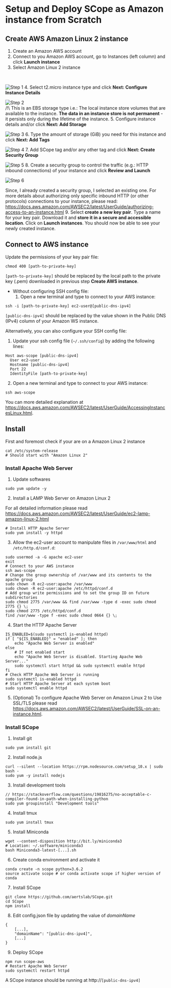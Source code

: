 # Setup and Deploy SCope as Amazon instance from Scratch

## Create AWS Amazon Linux 2 instance

1. Create an Amazon AWS account
2. Connect to you Amazon AWS account, go to Instances (left column) and click **Launch instance**
3. Select Amazon Linux 2 instance
<br>

![Step 1](/tutorials/aws-deployment-source/images/scope_aws_deploy_step1.png)
4. Select t2.micro instance type and click **Next: Configure Instance Details**
<br>

![Step 2](/tutorials/aws-deployment-source/images/scope_aws_deploy_step2.png)
<br>
/!\ This is an EBS storage type i.e.: The local instance store volumes that are available to the instance. **The data in an instance store is not permanent** - it persists only during the lifetime of the instance.
5. Configure instance details and/or click **Next: Add Storage**
<br>

![Step 3](/tutorials/aws-deployment-source/images/scope_aws_deploy_step3.png)
6. Type the amount of storage (GiB) you need for this instance and click **Next: Add Tags**
<br>

![Step 4](/tutorials/aws-deployment-source/images/scope_aws_deploy_step4.png)
7. Add SCope tag and/or any other tag and click **Next: Create Security Group**
<br>

![Step 5](/tutorials/aws-deployment-source/images/scope_aws_deploy_step5.png)
8. Create a security group to control the traffic (e.g.: HTTP inbound connections) of your instance and click **Review and Launch**
<br>

![Step 6](/tutorials/aws-deployment-source/images/scope_aws_deploy_step6.png)

Since, I already created a security group, I selected an existing one. For more details about authorizing only specific inbound HTTP (or other protocols) connections to your instance, please read: https://docs.aws.amazon.com/AWSEC2/latest/UserGuide/authorizing-access-to-an-instance.html
9. Select **create a new key pair**. Type a name for your key pair. Download it and **store it in a secure and accessible location**. Click on **Launch instances**. You should now be able to see your newly created instance.

## Connect to AWS instance

Update the permissions of your key pair file:
```
chmod 400 [path-to-private-key]
```

```[path-to-private-key]``` should be replaced by the local path to the private key (.pem) downloaded in previous step **Create AWS instance**.

- Without configuring SSH config file:
    1. Open a new terminal and type to connect to your AWS instance:
```
ssh -i [path-to-private-key] ec2-user@[public-dns-ipv4]
```

```[public-dns-ipv4]``` should be replaced by the value shown in the Public DNS (IPv4) column of your Amazon WS instance.

Alternatively, you can also configure your SSH config file:

1. Update your ssh config file (```~/.ssh/config```) by adding the following lines:
```
Host aws-scope [public-dns-ipv4]
  User ec2-user
  Hostname [public-dns-ipv4]
  Port 22
  IdentityFile [path-to-private-key]
``` 

2. Open a new terminal and type to connect to your AWS instance:
```
ssh aws-scope
```

You can more detailed explanation at https://docs.aws.amazon.com/AWSEC2/latest/UserGuide/AccessingInstancesLinux.html.

## Install

First and foremost check if your are on a Amazon Linux 2 instance
```
cat /etc/system-release
# Should start with "Amazon Linux 2"
```

### Install Apache Web Server

1. Update softwares
```
sudo yum update -y
```

2. Install a LAMP Web Server on Amazon Linux 2

For all detailed information please read https://docs.aws.amazon.com/AWSEC2/latest/UserGuide/ec2-lamp-amazon-linux-2.html

```
# Install HTTP Apache Server
sudo yum install -y httpd
```

3. Allow the ec2-user account to manipulate files in `/var/www/html` and `/etc/http.d/conf.d`:
```
sudo usermod -a -G apache ec2-user
exit
# Connect to your AWS instance
ssh aws-scope
# Change the group ownership of /var/www and its contents to the apache group
sudo chown -R ec2-user:apache /var/www
sudo chown -R ec2-user:apache /etc/httpd/conf.d
# Add group write permissions and to set the group ID on future subdirectories
sudo chmod 2775 /var/www && find /var/www -type d -exec sudo chmod 2775 {} \;
sudo chmod 2775 /etc/httpd/conf.d
find /var/www -type f -exec sudo chmod 0664 {} \;
```

4. Start the HTTP Apache Server
```
IS_ENABLED=$(sudo systemctl is-enabled httpd)
if [ "${IS_ENABLED}" = "enabled" ]; then
    echo "Apache Web Server is enabled"
else
    # If not enabled start
    echo "Apache Web Server is disabled. Starting Apache Web Server..."
    sudo systemctl start httpd && sudo systemctl enable httpd
fi
# Check HTTP Apache Web Server is running
sudo systemctl is-enabled httpd
# Start HTTP Apache Server at each system boot
sudo systemctl enable httpd
```

5. (Optional) To configure Apache Web Server on Amazon Linux 2 to Use SSL/TLS please read https://docs.aws.amazon.com/AWSEC2/latest/UserGuide/SSL-on-an-instance.html.

### Install SCope

1. Install git
```
sudo yum install git
```

2. Install node.js
```
curl --silent --location https://rpm.nodesource.com/setup_10.x | sudo bash -
sudo yum -y install nodejs
```

3. Install development tools
```
// https://stackoverflow.com/questions/19816275/no-acceptable-c-compiler-found-in-path-when-installing-python
sudo yum groupinstall "Development tools"
```

4. Install tmux
```
sudo yum install tmux
```

5. Install Miniconda
```
wget --content-disposition http://bit.ly/miniconda3
# Location: ~/.software/miniconda3
bash Miniconda3-latest-[...].sh
```

6. Create conda environment and activate it
```
conda create -n scope python=3.6.2
source activate scope # or conda activate scope if higher version of conda
```

7. Install SCope
```
git clone https://github.com/aertslab/SCope.git
cd SCope
npm install
```

8. Edit config.json file by updating the value of *domainName*
```
{
    [...],
    "domainName": "[public-dns-ipv4]",
    [...]
}
```

9. Deploy SCope
```
npm run scope-aws
# Restart Apache Web Server
sudo systemctl restart httpd
```

A SCope instance should be running at http://```[public-dns-ipv4]```
